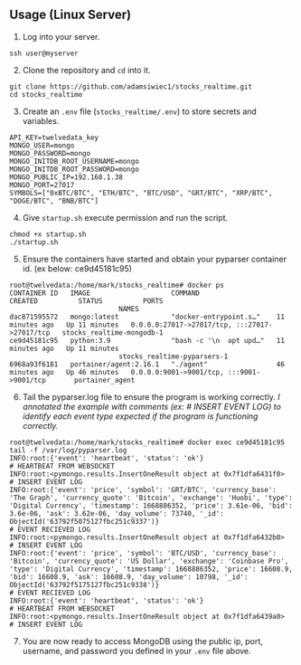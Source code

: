 ## Usage (Linux Server)

1. Log into your server.
```
ssh user@myserver
```
2. Clone the repository and `cd` into it.
```
git clone https://github.com/adamsiwiec1/stocks_realtime.git
cd stocks_realtime
```
3. Create an `.env` file (`stocks_realtime/.env`) to store secrets and variables.
```
API_KEY=twelvedata_key
MONGO_USER=mongo
MONGO_PASSWORD=mongo
MONGO_INITDB_ROOT_USERNAME=mongo
MONGO_INITDB_ROOT_PASSWORD=mongo
MONGO_PUBLIC_IP=192.168.1.38
MONGO_PORT=27017
SYMBOLS=["0xBTC/BTC", "ETH/BTC", "BTC/USD", "GRT/BTC", "XRP/BTC", "DOGE/BTC", "BNB/BTC"]
``` 
4. Give `startup.sh` execute permission and run the script.
```
chmod +x startup.sh
./startup.sh
```
5. Ensure the containers have started and obtain your pyparser container id. (ex below: ce9d45181c95)
```
root@twelvedata:/home/mark/stocks_realtime# docker ps
CONTAINER ID   IMAGE                    COMMAND                   CREATED          STATUS          PORTS
                           NAMES
dac871595572   mongo:latest             "docker-entrypoint.s…"    11 minutes ago   Up 11 minutes   0.0.0.0:27017->27017/tcp, :::27017->27017/tcp   stocks_realtime-mongodb-1
ce9d45181c95   python:3.9               "bash -c '\n  apt upd…"   11 minutes ago   Up 11 minutes
                           stocks_realtime-pyparsers-1
6968a93f6181   portainer/agent:2.16.1   "./agent"                 46 minutes ago   Up 46 minutes   0.0.0.0:9001->9001/tcp, :::9001->9001/tcp       portainer_agent
```
6. Tail the pyparser.log file to ensure the program is working correctly.
*I annotated the example with comments (ex: # INSERT EVENT LOG) to identify each event type expected if the program is functioning correctly.*
```
root@twelvedata:/home/mark/stocks_realtime# docker exec ce9d45181c95 tail -f /var/log/pyparser.log
INFO:root:{'event': 'heartbeat', 'status': 'ok'}                                # HEARTBEAT FROM WEBSOCKET
INFO:root:<pymongo.results.InsertOneResult object at 0x7f1dfa6431f0>            # INSERT EVENT LOG
INFO:root:{'event': 'price', 'symbol': 'GRT/BTC', 'currency_base': 'The Graph', 'currency_quote': 'Bitcoin', 'exchange': 'Huobi', 'type': 'Digital Currency', 'timestamp': 1668886352, 'price': 3.61e-06, 'bid': 3.6e-06, 'ask': 3.62e-06, 'day_volume': 73740, '_id': ObjectId('63792f5075127fbc251c9337')}                                                   # EVENT RECIEVED LOG
INFO:root:<pymongo.results.InsertOneResult object at 0x7f1dfa6432b0>            # INSERT EVENT LOG
INFO:root:{'event': 'price', 'symbol': 'BTC/USD', 'currency_base': 'Bitcoin', 'currency_quote': 'US Dollar', 'exchange': 'Coinbase Pro', 'type': 'Digital Currency', 'timestamp': 1668886352, 'price': 16608.9, 'bid': 16608.9, 'ask': 16608.9, 'day_volume': 10798, '_id': ObjectId('63792f5175127fbc251c9338')}                                           # EVENT RECIEVED LOG
INFO:root:{'event': 'heartbeat', 'status': 'ok'}                                # HEARTBEAT FROM WEBSOCKET
INFO:root:<pymongo.results.InsertOneResult object at 0x7f1dfa6439a0>            # INSERT EVENT LOG
```
7. You are now ready to access MongoDB using the public ip, port, username, and password you defined in your `.env` file above. 